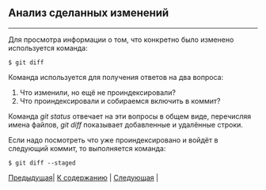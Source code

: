 ## Анализ сделанных изменений 
---

Для просмотра информации о том, что конкретно было изменено используется команда:
 
    $ git diff
  
Команда используется для получения ответов на два вопроса: 
1. Что изменили, но ещё не проиндексировали?
2. Что проиндексировали и собираемся включить в коммит?

Команда *git status* отвечает на эти вопросы в общем виде, перечисляя имена файлов, *git diff* показывает добавленные и удалённые строки.

Если надо посмотреть что уже проиндексировано и войдёт в следующий коммит, то выполняется команда:

    $ git diff --staged
    
[Предыдущая](./gitwork.md)| [К содержанию](./readme.md) | [Следующая](./historycommit.md) |